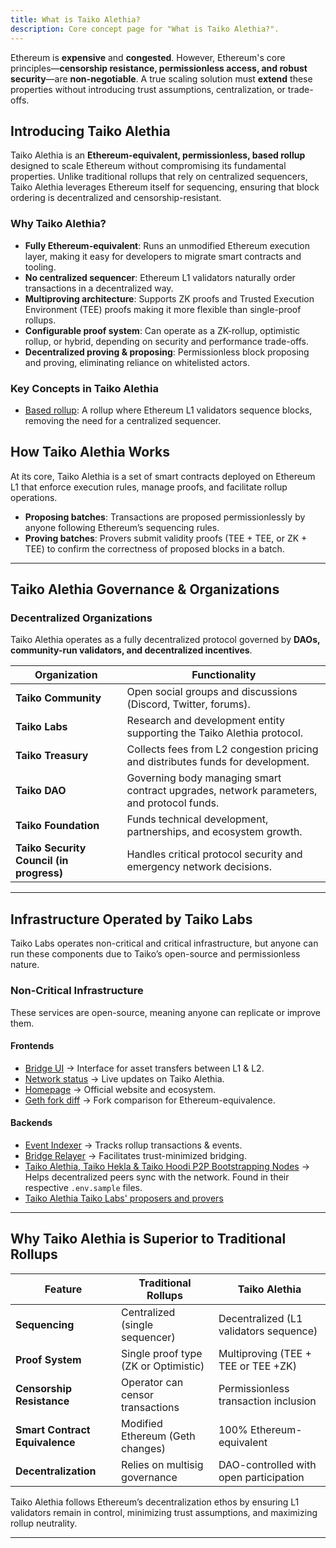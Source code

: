 ```yaml
---
title: What is Taiko Alethia?
description: Core concept page for "What is Taiko Alethia?".
---
```


Ethereum is **expensive** and **congested**. However, Ethereum's core principles—**censorship resistance, permissionless access, and robust security**—are **non-negotiable**. A true scaling solution must **extend** these properties without introducing trust assumptions, centralization, or trade-offs.

## Introducing Taiko Alethia

Taiko Alethia is an **Ethereum-equivalent, permissionless, based rollup** designed to scale Ethereum without compromising its fundamental properties. Unlike traditional rollups that rely on centralized sequencers, Taiko Alethia leverages Ethereum itself for sequencing, ensuring that block ordering is decentralized and censorship-resistant.

### Why Taiko Alethia?

- **Fully Ethereum-equivalent**: Runs an unmodified Ethereum execution layer, making it easy for developers to migrate smart contracts and tooling.
- **No centralized sequencer**: Ethereum L1 validators naturally order transactions in a decentralized way.
- **Multiproving architecture**: Supports ZK proofs and Trusted Execution Environment (TEE) proofs making it more flexible than single-proof rollups.
- **Configurable proof system**: Can operate as a ZK-rollup, optimistic rollup, or hybrid, depending on security and performance trade-offs.
- **Decentralized proving & proposing**: Permissionless block proposing and proving, eliminating reliance on whitelisted actors.

### Key Concepts in Taiko Alethia

- [Based rollup](/taiko-alethia-protocol/protocol-design/based-rollups): A rollup where Ethereum L1 validators sequence blocks, removing the need for a centralized sequencer.

## How Taiko Alethia Works

At its core, Taiko Alethia is a set of smart contracts deployed on Ethereum L1 that enforce execution rules, manage proofs, and facilitate rollup operations.

- **Proposing batches**: Transactions are proposed permissionlessly by anyone following Ethereum’s sequencing rules.
- **Proving batches**: Provers submit validity proofs (TEE + TEE, or ZK + TEE) to confirm the correctness of proposed blocks in a batch.

---

## Taiko Alethia Governance & Organizations

### Decentralized Organizations

Taiko Alethia operates as a fully decentralized protocol governed by **DAOs, community-run validators, and decentralized incentives**.

| Organization                             | Functionality                                                                            |
| ---------------------------------------- | ---------------------------------------------------------------------------------------- |
| **Taiko Community**                      | Open social groups and discussions (Discord, Twitter, forums).                           |
| **Taiko Labs**                           | Research and development entity supporting the Taiko Alethia protocol.                   |
| **Taiko Treasury**                       | Collects fees from L2 congestion pricing and distributes funds for development.          |
| **Taiko DAO**                            | Governing body managing smart contract upgrades, network parameters, and protocol funds. |
| **Taiko Foundation**                     | Funds technical development, partnerships, and ecosystem growth.                         |
| **Taiko Security Council (in progress)** | Handles critical protocol security and emergency network decisions.                      |

---

## Infrastructure Operated by Taiko Labs

Taiko Labs operates non-critical and critical infrastructure, but anyone can run these components due to Taiko’s open-source and permissionless nature.

### Non-Critical Infrastructure

These services are open-source, meaning anyone can replicate or improve them.

#### Frontends

- [Bridge UI](https://bridge.taiko.xyz) → Interface for asset transfers between L1 & L2.
- [Network status](https://status.taiko.xyz) → Live updates on Taiko Alethia.
- [Homepage](https://taiko.xyz) → Official website and ecosystem.
- [Geth fork diff](https://geth.taiko.xyz) → Fork comparison for Ethereum-equivalence.

#### Backends

- [Event Indexer](/api-reference/event-indexer) → Tracks rollup transactions & events.
- [Bridge Relayer](/api-reference/bridge-relayer) → Facilitates trust-minimized bridging.
- [Taiko Alethia, Taiko Hekla & Taiko Hoodi P2P Bootstrapping Nodes](https://github.com/taikoxyz/simple-taiko-node/tree/v1.20.0) → Helps decentralized peers sync with the network. Found in their respective `.env.sample` files.
- [Taiko Alethia Taiko Labs' proposers and provers](/network-reference/contract-addresses)

---

## Why Taiko Alethia is Superior to Traditional Rollups

| Feature                        | Traditional Rollups                  | Taiko Alethia                          |
| ------------------------------ | ------------------------------------ | -------------------------------------- |
| **Sequencing**                 | Centralized (single sequencer)       | Decentralized (L1 validators sequence) |
| **Proof System**               | Single proof type (ZK or Optimistic) | Multiproving (TEE + TEE or TEE +ZK)    |
| **Censorship Resistance**      | Operator can censor transactions     | Permissionless transaction inclusion   |
| **Smart Contract Equivalence** | Modified Ethereum (Geth changes)     | 100% Ethereum-equivalent               |
| **Decentralization**           | Relies on multisig governance        | DAO-controlled with open participation |

Taiko Alethia follows Ethereum’s decentralization ethos by ensuring L1 validators remain in control, minimizing trust assumptions, and maximizing rollup neutrality.

---
